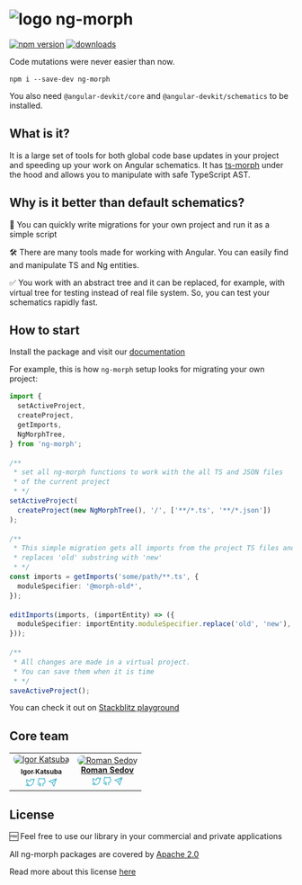 # <img src="apps/demo/src/assets/images/ng-morph.png" alt="logo" width="48px"> ng-morph

[![npm version](https://img.shields.io/npm/v/ng-morph.svg)](https://npmjs.com/package/ng-morph)
[![downloads](https://img.shields.io/npm/dy/ng-morph?color=dark-green)](https://npmjs.com/package/ng-morph)

Code mutations were never easier than now.

```
npm i --save-dev ng-morph
```

You also need `@angular-devkit/core` and `@angular-devkit/schematics` to be installed.

## What is it?

It is a large set of tools for both global code base
updates in your project and speeding up your work on Angular schematics. It has [ts-morph](https://ts-morph.com/) under the hood and allows you to manipulate with safe TypeScript AST.

## Why is it better than default schematics?

🦅 You can quickly write migrations for your own project and run it as a simple script

🛠 There are many tools made for working with Angular. You can easily find and manipulate TS and Ng entities.

✅ You work with an abstract tree and it can be replaced,
for example, with virtual tree for testing instead of real file system.
So, you can test your schematics rapidly fast.

## How to start

Install the package and visit our [documentation](https://tinkoff.github.io/ng-morph)

For example, this is how `ng-morph` setup looks for migrating your own project:

```typescript
import {
  setActiveProject,
  createProject,
  getImports,
  NgMorphTree,
} from 'ng-morph';

/**
 * set all ng-morph functions to work with the all TS and JSON files
 * of the current project
 * */
setActiveProject(
  createProject(new NgMorphTree(), '/', ['**/*.ts', '**/*.json'])
);

/**
 * This simple migration gets all imports from the project TS files and
 * replaces 'old' substring with 'new'
 * */
const imports = getImports('some/path/**.ts', {
  moduleSpecifier: '@morph-old*',
});

editImports(imports, (importEntity) => ({
  moduleSpecifier: importEntity.moduleSpecifier.replace('old', 'new'),
}));

/**
 * All changes are made in a virtual project.
 * You can save them when it is time
 * */
saveActiveProject();
```

You can check it out on [Stackblitz playground](https://stackblitz.com/edit/ts-angular-13-web-container-starter-nzd2ew?file=ng-morph-scripts%2Fscript.ts,src%2Fapp%2Fapp.component.ts)

## Core team

<table>
    <tr>
       <td align="center">
            <a href="https://twitter.com/katsuba_igor"
                ><img
                    src="https://github.com/IKatsuba.png?size=100"
                    width="100"
                    style="margin-bottom: -4px; border-radius: 8px;"
                    alt="Igor Katsuba"
                /><br /><sub><b>Igor Katsuba</b></sub></a
            >
            <div style="margin-top: 4px">
                <a
                    href="https://twitter.com/katsuba_igor"
                    title="Twitter"
                    ><img
                        style="width: 16px;"
                        width="16"
                        src="https://raw.githubusercontent.com/MarsiBarsi/readme-icons/main/twitter.svg"
                /></a>
                <a href="https://github.com/IKatsuba" title="Github"
                    ><img
                        width="16"
                        src="https://raw.githubusercontent.com/MarsiBarsi/readme-icons/main/github.svg"
                /></a>
                <a
                    href="https://t.me/Katsuba"
                    title="Telegram"
                    ><img
                        width="16"
                        src="https://raw.githubusercontent.com/MarsiBarsi/readme-icons/main/send.svg"
                /></a>
            </div>
        </td>
        <td align="center">
            <a href="http://marsibarsi.me"
                ><img
                    src="https://github.com/marsibarsi.png?size=100"
                    width="100"
                    style="margin-bottom: -4px; border-radius: 8px;"
                    alt="Roman Sedov"
                /><br /><b>Roman Sedov</b></a
            >
            <div style="margin-top: 4px">
                <a
                    href="https://twitter.com/marsibarsi"
                    title="Twitter"
                    ><img
                        width="16"
                        src="https://raw.githubusercontent.com/MarsiBarsi/readme-icons/main/twitter.svg"
                /></a>
                <a
                    href="https://github.com/marsibarsi"
                    title="GitHub"
                    ><img
                        width="16"
                        src="https://raw.githubusercontent.com/MarsiBarsi/readme-icons/main/github.svg"
                /></a>
                <a
                    href="https://t.me/marsibarsi"
                    title="Telegram"
                    ><img
                        width="16"
                        src="https://raw.githubusercontent.com/MarsiBarsi/readme-icons/main/send.svg"
                /></a>
            </div>
        </td>
    </tr>

</table>

## License

🆓 Feel free to use our library in your commercial and private applications

All ng-morph packages are covered by [Apache 2.0](/LICENSE)

Read more about this license [here](https://choosealicense.com/licenses/apache-2.0/)
